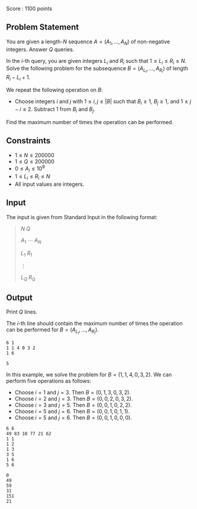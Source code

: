 Score : $1100$ points

## Problem Statement

You are given a length-$N$ sequence $A = (A_1, \ldots, A_N)$ of non-negative integers. Answer $Q$ queries.

In the $i$-th query, you are given integers $L_i$ and $R_i$ such that $1 \leq L_i \leq R_i \leq N$. Solve the following problem for the subsequence $B = (A_{L_i}, \ldots, A_{R_i})$ of length $R_i - L_i + 1$.

We repeat the following operation on $B$:

- Choose integers $i$ and $j$ with $1 \leq i, j \leq |B|$ such that $B_i \ge 1$, $B_j \ge 1$, and $1 \leq j - i \leq 2$. Subtract $1$ from $B_i$ and $B_j$.

Find the maximum number of times the operation can be performed.

## Constraints

- $1 \leq N \leq 200000$
- $1 \leq Q \leq 200000$
- $0 \leq A_i \leq 10^9$
- $1 \leq L_i \leq R_i \leq N$
- All input values are integers.

## Input

The input is given from Standard Input in the following format:

> $N$ $Q$
> 
> $A_1$ $\cdots$ $A_N$
> 
> $L_1$ $R_1$
> 
> $\vdots$
> 
> $L_Q$ $R_Q$

## Output

Print $Q$ lines.

The $i$-th line should contain the maximum number of times the operation can be performed for $B = (A_{L_i}, \ldots, A_{R_i})$.

```input1
6 1
1 1 4 0 3 2
1 6
```

```output1
5
```

In this example, we solve the problem for $B = (1,1,4,0,3,2)$. We can perform five operations as follows:

- Choose $i=1$ and $j=3$. Then $B = (0,1,3,0,3,2)$.
- Choose $i=2$ and $j=3$. Then $B = (0,0,2,0,3,2)$.
- Choose $i=3$ and $j=5$. Then $B = (0,0,1,0,2,2)$.
- Choose $i=5$ and $j=6$. Then $B = (0,0,1,0,1,1)$.
- Choose $i=5$ and $j=6$. Then $B = (0,0,1,0,0,0)$.

```input2
6 6
49 83 10 77 21 62
1 1
1 2
1 3
3 5
1 6
5 6
```

```output2
0
49
59
31
151
21
```